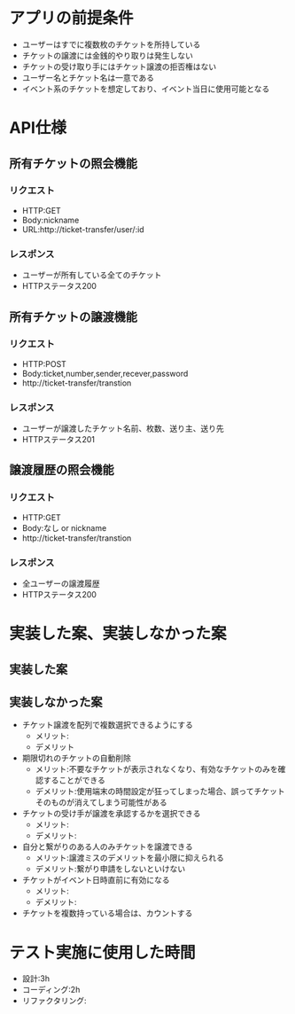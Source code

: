 # アプリの前提条件
- ユーザーはすでに複数枚のチケットを所持している
- チケットの譲渡には金銭的やり取りは発生しない
- チケットの受け取り手にはチケット譲渡の拒否権はない
- ユーザー名とチケット名は一意である
- イベント系のチケットを想定しており、イベント当日に使用可能となる

# API仕様

## 所有チケットの照会機能
### リクエスト
- HTTP:GET 
- Body:nickname
- URL:http://ticket-transfer/user/:id
### レスポンス
- ユーザーが所有している全てのチケット
- HTTPステータス200
  
## 所有チケットの譲渡機能
### リクエスト
- HTTP:POST
- Body:ticket,number,sender,recever,password
- http://ticket-transfer/transtion
### レスポンス
- ユーザーが譲渡したチケット名前、枚数、送り主、送り先
- HTTPステータス201

## 譲渡履歴の照会機能
### リクエスト
- HTTP:GET
- Body:なし or nickname
- http://ticket-transfer/transtion
### レスポンス
- 全ユーザーの譲渡履歴
- HTTPステータス200

# 実装した案、実装しなかった案
## 実装した案


## 実装しなかった案
- チケット譲渡を配列で複数選択できるようにする
  - メリット:
  - デメリット
- 期限切れのチケットの自動削除
  - メリット:不要なチケットが表示されなくなり、有効なチケットのみを確認することができる
  - デメリット:使用端末の時間設定が狂ってしまった場合、誤ってチケットそのものが消えてしまう可能性がある
- チケットの受け手が譲渡を承認するかを選択できる
  - メリット:
  - デメリット:
- 自分と繋がりのある人のみチケットを譲渡できる
  - メリット:譲渡ミスのデメリットを最小限に抑えられる
  - デメリット:繋がり申請をしないといけない
- チケットがイベント日時直前に有効になる
  - メリット:
  - デメリット:
- チケットを複数持っている場合は、カウントする

# テスト実施に使用した時間
- 設計:3h
- コーディング:2h
- リファクタリング: